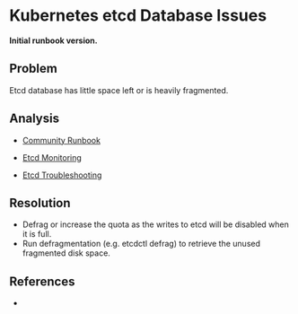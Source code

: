 # Kubernetes etcd Database Issues

**Initial runbook version.**

## Problem

Etcd database has little space left or is heavily fragmented.

## Analysis

 * [Community Runbook](https://runbooks.prometheus-operator.dev/runbooks/etcd/etcdbackendquotalowspace/)

 * [Etcd Monitoring](https://etcd.io/docs/v3.5/op-guide/monitoring/)
 * [Etcd Troubleshooting](https://ranchermanager.docs.rancher.com/troubleshooting/kubernetes-components/troubleshooting-etcd-nodes)

## Resolution
 * Defrag or increase the quota as the writes to etcd will be disabled when it is full.
 * Run defragmentation (e.g. etcdctl defrag) to retrieve the unused fragmented disk space.

## References
 * 
